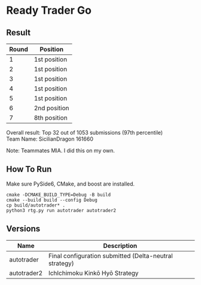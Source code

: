 # Ready Trader Go

## Result

| Round          | Position   |
| -------------  | ------------- | 
| 1    |  1st position|
| 2    |  1st position |
| 3    |  1st position |
| 4    |  1st position |
| 5    |  1st position |
| 6    |  2nd position |
| 7    |  8th position |

Overall result: Top 32 out of 1053 submissions (97th percentile)</br>
Team Name: SicilianDragon 161660

Note: Teammates MIA. I did this on my own.




## How To Run

Make sure PySide6, CMake, and boost are installed.

```shell
cmake -DCMAKE_BUILD_TYPE=Debug -B build  
cmake --build build --config Debug     
cp build/autotrader* .  
python3 rtg.py run autotrader autotrader2 
```

## Versions
| Name          | Description   |
| ------------- | ------------- | 
| autotrader    |  Final configuration submitted (Delta-neutral strategy)|
| autotrader2   |  IchIchimoku Kinkō Hyō Strategy |



